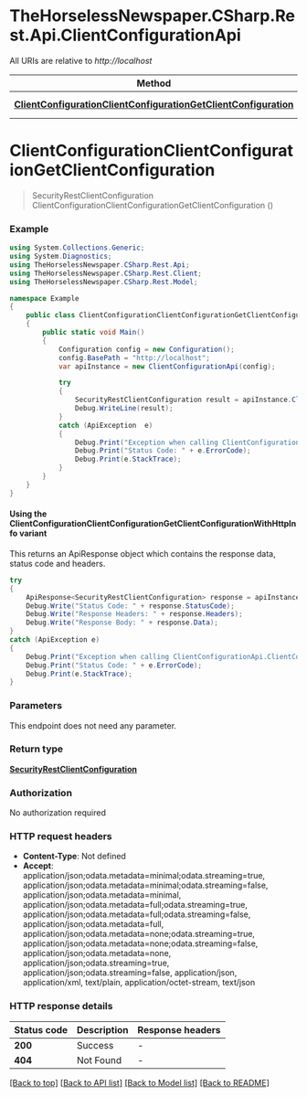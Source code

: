 # TheHorselessNewspaper.CSharp.Rest.Api.ClientConfigurationApi

All URIs are relative to *http://localhost*

| Method | HTTP request | Description |
|--------|--------------|-------------|
| [**ClientConfigurationClientConfigurationGetClientConfiguration**](ClientConfigurationApi.md#clientconfigurationclientconfigurationgetclientconfiguration) | **GET** /api/ClientConfiguration/GetClientConfiguration |  |

<a name="clientconfigurationclientconfigurationgetclientconfiguration"></a>
# **ClientConfigurationClientConfigurationGetClientConfiguration**
> SecurityRestClientConfiguration ClientConfigurationClientConfigurationGetClientConfiguration ()



### Example
```csharp
using System.Collections.Generic;
using System.Diagnostics;
using TheHorselessNewspaper.CSharp.Rest.Api;
using TheHorselessNewspaper.CSharp.Rest.Client;
using TheHorselessNewspaper.CSharp.Rest.Model;

namespace Example
{
    public class ClientConfigurationClientConfigurationGetClientConfigurationExample
    {
        public static void Main()
        {
            Configuration config = new Configuration();
            config.BasePath = "http://localhost";
            var apiInstance = new ClientConfigurationApi(config);

            try
            {
                SecurityRestClientConfiguration result = apiInstance.ClientConfigurationClientConfigurationGetClientConfiguration();
                Debug.WriteLine(result);
            }
            catch (ApiException  e)
            {
                Debug.Print("Exception when calling ClientConfigurationApi.ClientConfigurationClientConfigurationGetClientConfiguration: " + e.Message);
                Debug.Print("Status Code: " + e.ErrorCode);
                Debug.Print(e.StackTrace);
            }
        }
    }
}
```

#### Using the ClientConfigurationClientConfigurationGetClientConfigurationWithHttpInfo variant
This returns an ApiResponse object which contains the response data, status code and headers.

```csharp
try
{
    ApiResponse<SecurityRestClientConfiguration> response = apiInstance.ClientConfigurationClientConfigurationGetClientConfigurationWithHttpInfo();
    Debug.Write("Status Code: " + response.StatusCode);
    Debug.Write("Response Headers: " + response.Headers);
    Debug.Write("Response Body: " + response.Data);
}
catch (ApiException e)
{
    Debug.Print("Exception when calling ClientConfigurationApi.ClientConfigurationClientConfigurationGetClientConfigurationWithHttpInfo: " + e.Message);
    Debug.Print("Status Code: " + e.ErrorCode);
    Debug.Print(e.StackTrace);
}
```

### Parameters
This endpoint does not need any parameter.
### Return type

[**SecurityRestClientConfiguration**](SecurityRestClientConfiguration.md)

### Authorization

No authorization required

### HTTP request headers

 - **Content-Type**: Not defined
 - **Accept**: application/json;odata.metadata=minimal;odata.streaming=true, application/json;odata.metadata=minimal;odata.streaming=false, application/json;odata.metadata=minimal, application/json;odata.metadata=full;odata.streaming=true, application/json;odata.metadata=full;odata.streaming=false, application/json;odata.metadata=full, application/json;odata.metadata=none;odata.streaming=true, application/json;odata.metadata=none;odata.streaming=false, application/json;odata.metadata=none, application/json;odata.streaming=true, application/json;odata.streaming=false, application/json, application/xml, text/plain, application/octet-stream, text/json


### HTTP response details
| Status code | Description | Response headers |
|-------------|-------------|------------------|
| **200** | Success |  -  |
| **404** | Not Found |  -  |

[[Back to top]](#) [[Back to API list]](../README.md#documentation-for-api-endpoints) [[Back to Model list]](../README.md#documentation-for-models) [[Back to README]](../README.md)

